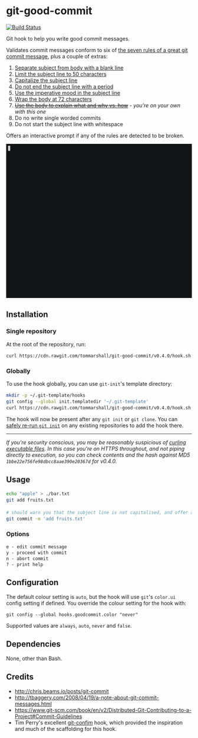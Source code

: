 # git-good-commit

[![Build Status](https://travis-ci.org/tommarshall/git-good-commit.svg?branch=master)](https://travis-ci.org/tommarshall/git-good-commit)

Git hook to help you write good commit messages.

Validates commit messages conform to six of [the seven rules of a great git commit message](http://chris.beams.io/posts/git-commit/), plus a couple of extras:

1. [Separate subject from body with a blank line](http://chris.beams.io/posts/git-commit/#separate)
2. [Limit the subject line to 50 characters](http://chris.beams.io/posts/git-commit/#limit-50)
3. [Capitalize the subject line](http://chris.beams.io/posts/git-commit/#capitalize)
4. [Do not end the subject line with a period](http://chris.beams.io/posts/git-commit/#end)
5. [Use the imperative mood in the subject line](http://chris.beams.io/posts/git-commit/#imperative)
6. [Wrap the body at 72 characters](http://chris.beams.io/posts/git-commit/#wrap-72)
7. ~~[Use the body to explain what and why vs. how](http://chris.beams.io/posts/git-commit/#why-not-how)~~ _- you're on your own with this one_
8. Do no write single worded commits
9. Do not start the subject line with whitespace

Offers an interactive prompt if any of the rules are detected to be broken.

![git-good-commit animated demo](demo.gif)

## Installation

### Single repository

At the root of the repository, run:

```sh
curl https://cdn.rawgit.com/tommarshall/git-good-commit/v0.4.0/hook.sh > .git/hooks/commit-msg && chmod +x .git/hooks/commit-msg
```

### Globally

To use the hook globally, you can use `git-init`'s template directory:

```sh
mkdir -p ~/.git-template/hooks
git config --global init.templatedir '~/.git-template'
curl https://cdn.rawgit.com/tommarshall/git-good-commit/v0.4.0/hook.sh > ~/.git-template/hooks/commit-msg && chmod +x ~/.git-template/hooks/commit-msg
```

The hook will now be present after any `git init` or `git clone`. You can [safely re-run `git init`](http://stackoverflow.com/a/5149861/885540) on any existing repositories to add the hook there.

---

_If you're security conscious, you may be reasonably suspicious of [curling executable files](https://www.seancassidy.me/dont-pipe-to-your-shell.html). In this case you're on HTTPS throughout, and not piping directly to execution, so you can check contents and the hash against MD5 `1bbe22e756fe98dbcc8aae390e20367d` for v0.4.0._

## Usage

```sh
echo "apple" > ./bar.txt
git add fruits.txt

# should warn you that the subject line is not capitalised, and offer an interactive prompt.
git commit -m 'add fruits.txt'
```

### Options

```
e - edit commit message
y - proceed with commit
n - abort commit
? - print help
```

## Configuration

The default colour setting is `auto`, but the hook will use `git`'s `color.ui` config setting if defined. You override the colour setting for the hook with:

```
git config --global hooks.goodcommit.color "never"
```

Supported values are `always`, `auto`, `never` and `false`.

## Dependencies

None, other than Bash.

## Credits

* http://chris.beams.io/posts/git-commit
* http://tbaggery.com/2008/04/19/a-note-about-git-commit-messages.html
* https://www.git-scm.com/book/en/v2/Distributed-Git-Contributing-to-a-Project#Commit-Guidelines
* Tim Perry's excellent [git-confim](https://github.com/pimterry/git-confirm) hook, which provided the inspiration and much of the scaffolding for this hook.
